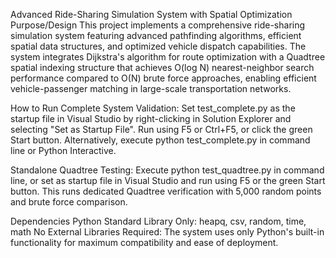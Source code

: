 Advanced Ride-Sharing Simulation System with Spatial Optimization
Purpose/Design
This project implements a comprehensive ride-sharing simulation system featuring advanced pathfinding algorithms, efficient spatial data structures, and optimized vehicle dispatch capabilities. The system integrates Dijkstra's algorithm for route optimization with a Quadtree spatial indexing structure that achieves O(log N) nearest-neighbor search performance compared to O(N) brute force approaches, enabling efficient vehicle-passenger matching in large-scale transportation networks.

How to Run
Complete System Validation: Set test_complete.py as the startup file in Visual Studio by right-clicking in Solution Explorer and selecting "Set as Startup File". Run using F5 or Ctrl+F5, or click the green Start button. Alternatively, execute python test_complete.py in command line or Python Interactive.

Standalone Quadtree Testing: Execute python test_quadtree.py in command line, or set as startup file in Visual Studio and run using F5 or the green Start button. This runs dedicated Quadtree verification with 5,000 random points and brute force comparison.

Dependencies
Python Standard Library Only: heapq, csv, random, time, math
No External Libraries Required: The system uses only Python's built-in functionality for maximum compatibility and ease of deployment.
